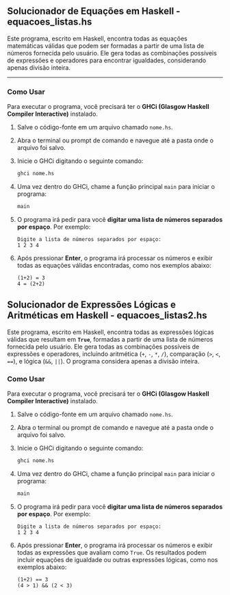 ## Solucionador de Equações em Haskell - equacoes_listas.hs

Este programa, escrito em Haskell, encontra todas as equações matemáticas válidas que podem ser formadas a partir de uma lista de números fornecida pelo usuário. Ele gera todas as combinações possíveis de expressões e operadores para encontrar igualdades, considerando apenas divisão inteira.

-----

### Como Usar

Para executar o programa, você precisará ter o **GHCi (Glasgow Haskell Compiler Interactive)** instalado.

1.  Salve o código-fonte em um arquivo chamado `nome.hs`.

2.  Abra o terminal ou prompt de comando e navegue até a pasta onde o arquivo foi salvo.

3.  Inicie o GHCi digitando o seguinte comando:

    ```bash
    ghci nome.hs
    ```

4.  Uma vez dentro do GHCi, chame a função principal `main` para iniciar o programa:

    ```bash
    main
    ```

5.  O programa irá pedir para você **digitar uma lista de números separados por espaço**. Por exemplo:

    ```
    Digite a lista de números separados por espaço:
    1 2 3 4
    ```

6.  Após pressionar **Enter**, o programa irá processar os números e exibir todas as equações válidas encontradas, como nos exemplos abaixo:

    ```
    (1+2) = 3
    4 = (2+2)
    ```

## Solucionador de Expressões Lógicas e Aritméticas em Haskell - equacoes_listas2.hs

Este programa, escrito em Haskell, encontra todas as expressões lógicas válidas que resultam em **`True`**, formadas a partir de uma lista de números fornecida pelo usuário. Ele gera todas as combinações possíveis de expressões e operadores, incluindo aritmética (`+`, `-`, `*`, `/`), comparação (`>`, `<`, `==`), e lógica (`&&`, `||`). O programa considera apenas a divisão inteira.


### Como Usar

Para executar o programa, você precisará ter o **GHCi (Glasgow Haskell Compiler Interactive)** instalado.

1.  Salve o código-fonte em um arquivo chamado `nome.hs`.

2.  Abra o terminal ou prompt de comando e navegue até a pasta onde o arquivo foi salvo.

3.  Inicie o GHCi digitando o seguinte comando:

    ```bash
    ghci nome.hs
    ```

4.  Uma vez dentro do GHCi, chame a função principal `main` para iniciar o programa:

    ```bash
    main
    ```

5.  O programa irá pedir para você **digitar uma lista de números separados por espaço**. Por exemplo:

    ```
    Digite a lista de números separados por espaço:
    1 2 3 4
    ```

6.  Após pressionar **Enter**, o programa irá processar os números e exibir todas as expressões que avaliam como `True`. Os resultados podem incluir equações de igualdade ou outras expressões lógicas, como nos exemplos abaixo:

    ```
    (1+2) == 3
    (4 > 1) && (2 < 3)
    ```
